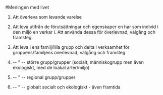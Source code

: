 #Meningen med livet

1. Att överleva som levande varelse

2. Att leva utifrån de förutsättningar och egenskaper en har som individ i den miljö en verkar i. Att använda dessa för överlevnad, välgång och framsteg.

3. Att leva i ens familj/lilla grupp och delta i verksamhet för gruppens/familjens överlevnad, välgång och framsteg

4. -- " -- större grupp/grupper (socialt, människogrupp men även ekologiskt, med de loakal arter/miljö)

5. -- " -- regional grupp/grupper

6. -- " -- globalt socialt och ekologiskt - även framtida
